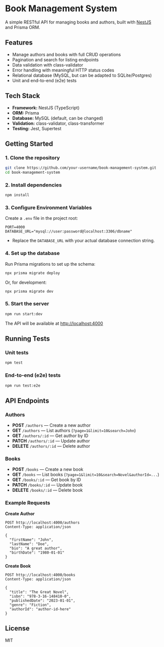 # Book Management System

A simple RESTful API for managing books and authors, built with [NestJS](https://nestjs.com/) and Prisma ORM.

## Features

- Manage authors and books with full CRUD operations
- Pagination and search for listing endpoints
- Data validation with class-validator
- Error handling with meaningful HTTP status codes
- Relational database (MySQL, but can be adapted to SQLite/Postgres)
- Unit and end-to-end (e2e) tests

## Tech Stack

- **Framework:** NestJS (TypeScript)
- **ORM:** Prisma
- **Database:** MySQL (default, can be changed)
- **Validation:** class-validator, class-transformer
- **Testing:** Jest, Supertest

## Getting Started

### 1. Clone the repository

```bash
git clone https://github.com/your-username/book-management-system.git
cd book-management-system
```

### 2. Install dependencies

```bash
npm install
```

### 3. Configure Environment Variables

Create a `.env` file in the project root:

```env
PORT=4000
DATABASE_URL="mysql://user:password@localhost:3306/dbname"
```

- Replace the `DATABASE_URL` with your actual database connection string.

### 4. Set up the database

Run Prisma migrations to set up the schema:

```bash
npx prisma migrate deploy
```

Or, for development:

```bash
npx prisma migrate dev
```

### 5. Start the server

```bash
npm run start:dev
```

The API will be available at [http://localhost:4000](http://localhost:4000)

## Running Tests

### Unit tests

```bash
npm test
```

### End-to-end (e2e) tests

```bash
npm run test:e2e
```

## API Endpoints

### Authors

- **POST** `/authors` — Create a new author
- **GET** `/authors` — List authors (`?page=1&limit=10&search=John`)
- **GET** `/authors/:id` — Get author by ID
- **PATCH** `/authors/:id` — Update author
- **DELETE** `/authors/:id` — Delete author

### Books

- **POST** `/books` — Create a new book
- **GET** `/books` — List books (`?page=1&limit=10&search=Novel&authorId=...`)
- **GET** `/books/:id` — Get book by ID
- **PATCH** `/books/:id` — Update book
- **DELETE** `/books/:id` — Delete book

### Example Requests

**Create Author**

```http
POST http://localhost:4000/authors
Content-Type: application/json

{
  "firstName": "John",
  "lastName": "Doe",
  "bio": "A great author",
  "birthDate": "1980-01-01"
}
```

**Create Book**

```http
POST http://localhost:4000/books
Content-Type: application/json

{
  "title": "The Great Novel",
  "isbn": "978-3-16-148410-0",
  "publishedDate": "2023-01-01",
  "genre": "Fiction",
  "authorId": "author-id-here"
}
```

## License

MIT
